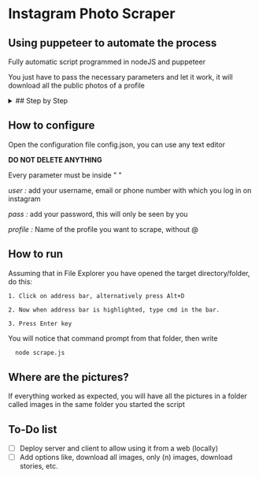 
# Instagram Photo Scraper

## Using puppeteer to automate the process

Fully automatic script programmed in nodeJS and puppeteer

You just have to pass the necessary parameters and let it work, it will download all the public photos of a profile


<details><summary>## Step by Step</summary>
<p>
    
    1. Clone this repo
    
```bash
https://github.com/NeftaliCruzSosa/Instagram-Scraper.git
```

    2. Install node dependencies
    
```bash
npm i
```
    
    3. Configure -- Follow instructions
    
    4. Run -- Follow instructions

</p>
</details>
    
## How to configure

Open the configuration file config.json, you can use any text editor

**DO NOT DELETE ANYTHING**

Every parameter must be inside " "

*user :* add your username, email or phone number with which you log in on instagram

*pass :* add your password, this will only be seen by you

*profile :* Name of the profile you want to scrape, without @


## How to run

Assuming that in File Explorer you have opened the target directory/folder, do this:

    1. Click on address bar, alternatively press Alt+D

    2. Now when address bar is highlighted, type cmd in the bar.

    3. Press Enter key

You will notice that command prompt from that folder, then write

```bash
  node scrape.js
```

## Where are the pictures?

If everything worked as expected, you will have all the pictures in a folder called images in the same folder you started the script

## To-Do list

- [ ] Deploy server and client to allow using it from a web (locally)
- [ ] Add options like, download all images, only (n) images, download stories, etc.
